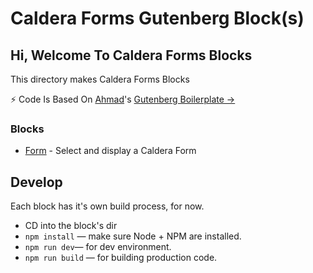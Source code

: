 # Caldera Forms Gutenberg Block(s)

## Hi, Welcome To Caldera Forms Blocks
This directory makes Caldera Forms Blocks

⚡️ Code Is Based On [Ahmad](https://twitter.com/mrahmadawais/)'s [Gutenberg Boilerplate →](https://github.com/ahmadawais/Gutenberg-Boilerplate)

### Blocks
* [Form](./cform/block.js) - Select and display a Caldera Form

## Develop
Each block  has it's own build process, for now.

- CD into the block's dir
- `npm install` — make sure Node + NPM are installed.
- `npm run dev`— for dev environment.
- `npm run build` — for building production code.
